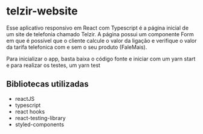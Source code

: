 # telzir-website

Esse aplicativo responsivo em React com Typescript é a página inicial de um site de telefonia chamado Telzir.
A página possui um componente Form em que é possível que o cliente calcule o valor da ligação e verifique o valor da tarifa telefonica com e sem o seu produto (FaleMais).

Para inicializar o app, basta baixa o código fonte e iniciar com um yarn start e para realizar os testes, um yarn test


 
Bibliotecas utilizadas
---------------------------

* reactJS
* typescript
* react hooks
* react-testing-library
* styled-components
